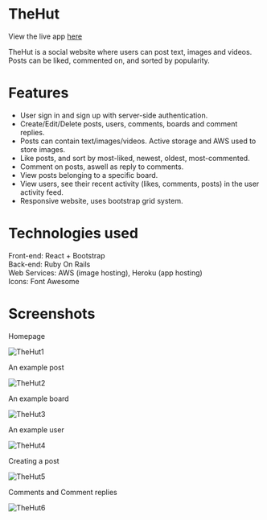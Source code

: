 # TheHut

View the live app <a href = "https://the-hut.herokuapp.com/" target="_blank">here</a>

TheHut is a social website where users can post text, images and videos. Posts can be liked, commented on, and sorted by popularity.

# Features
<ul>
   <li>
    User sign in and sign up with server-side authentication.
  </li>
  <li>
    Create/Edit/Delete posts, users, comments, boards and comment replies.
  </li>
  <li>
    Posts can contain text/images/videos. Active storage and AWS used to store images.
  </li>
  <li>
    Like posts, and sort by most-liked, newest, oldest, most-commented.
  </li>
  <li>
    Comment on posts, aswell as reply to comments.
  </li>
  <li>
    View posts belonging to a specific board.
  </li>
  <li>
    View users, see their recent activity (likes, comments, posts) in the user activity feed.
  </li>
   <li>
     Responsive website, uses bootstrap grid system.
  </li>
</ul>

# Technologies used
<div>
  Front-end: React + Bootstrap
</div>
<div>
  Back-end: Ruby On Rails
</div>
<div>
  Web Services: AWS (image hosting), Heroku (app hosting)
</div>
<div>
  Icons: Font Awesome
</div>
  
# Screenshots
<div>Homepage</div>

![TheHut1](https://user-images.githubusercontent.com/28887182/135738062-a43618b4-243a-425b-a317-695b8ef4525f.PNG)

<div>An example post</div>

![TheHut2](https://user-images.githubusercontent.com/28887182/135738064-9f546ef9-6cda-425d-b511-a00207d7f7e0.PNG)

<div>An example board</div>

![TheHut3](https://user-images.githubusercontent.com/28887182/135738066-a1d5ef0d-6d79-480a-a250-2e0c501e9745.PNG)

<div>An example user</div>

![TheHut4](https://user-images.githubusercontent.com/28887182/135738067-1d2dba52-d85b-49b4-833b-b4b0a1cc74c1.PNG)

<div>Creating a post</div>

![TheHut5](https://user-images.githubusercontent.com/28887182/135738070-4a925d72-d685-4c8b-84f1-0c6402322f43.PNG)

<div>Comments and Comment replies</div>

![TheHut6](https://user-images.githubusercontent.com/28887182/135738073-256c3366-927a-41b5-86ab-def64f52ba66.PNG)

